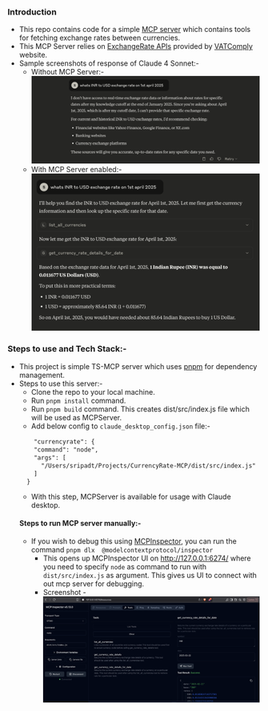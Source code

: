### Introduction
 - This repo contains code for a simple [MCP server](https://modelcontextprotocol.io/introduction) which contains tools for fetching exchange rates between currencies.
 - This MCP Server relies on [ExchangeRate APIs](https://api.vatcomply.com/rates?base=USD) provided by [VATComply](https://www.vatcomply.com/documentation#currencies) website.
 - Sample screenshots of response of Claude 4 Sonnet:-
   - Without MCP Server:-
    ![screenshots/Claude_response_without_MCP_server.png](screenshots/Claude_response_without_MCP_server.png)
   - With MCP Server enabled:-
    ![screenshots/Claude_response_with_CurrencyRateMCP_server.png](screenshots/Claude_response_with_CurrencyRateMCP_server.png)


### Steps to use and Tech Stack:-
- This project is simple TS-MCP server which uses [pnpm](https://pnpm.io/) for dependency management.
- Steps to use this server:-
  - Clone the repo to your local machine.
  - Run `pnpm install` command.
  - Run `pnpm build` command. This creates dist/src/index.js file which will be used as MCPServer.
  - Add below config to `claude_desktop_config.json` file:-
  ```
      "currencyrate": {
      "command": "node",
      "args": [
        "/Users/sripadt/Projects/CurrencyRate-MCP/dist/src/index.js"
      ]
    }
  ```
  - With this step, MCPServer is available for usage with Claude desktop.
  #### Steps to run MCP server manually:-
  - If you wish to debug this using [MCPInspector](https://modelcontextprotocol.io/docs/tools/inspector), you can run the command `pnpm dlx  @modelcontextprotocol/inspector`
	  - This opens up MCPInspector UI on http://127.0.0.1:6274/ where you need to specify `node` as command to run with `dist/src/index.js` as argument. This gives us UI to connect with out mcp server for debugging.
    - Screenshot - 
    ![mcp-inspector-debugger](screenshots/MCP-Inspector.png)